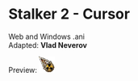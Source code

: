 # Stalker 2 - Cursor
Web and Windows .ani  
Adapted: **Vlad Neverov**
  
Preview: ![Stalker 2 - Cursor](Stalker2.gif)